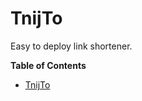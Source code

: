 # TnijTo

Easy to deploy link shortener.


<!-- START doctoc generated TOC please keep comment here to allow auto update -->
<!-- DON'T EDIT THIS SECTION, INSTEAD RE-RUN doctoc TO UPDATE -->
**Table of Contents**

- [TnijTo](#tnijto)

<!-- END doctoc generated TOC please keep comment here to allow auto update -->


